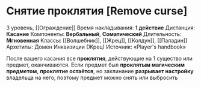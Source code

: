 # Снятие проклятия [Remove curse]
3 уровень, [[Ограждение]]
Время накладывания: **1 действие**
Дистанция: **Касание**
Компоненты: **Вербальный**, **Соматический**
Длительность: **Мгновенная**
Классы: [[Волшебник]], [[Жрец]], [[Колдун]], [[Паладин]]
Архетипы: Домен Инквизиции (Жрец)
Источник: «Player's handbook»

После вашего касания все **проклятия**, действующие на 1 существо или предмет, оканчиваются. Если предмет был **проклятым магическим предметом**, **проклятие остаётся**, но заклинание **разрывает настройку** владельца на него, поэтому предмет можно снять или выбросить